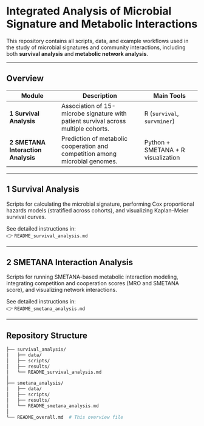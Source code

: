 # Integrated Analysis of Microbial Signature and Metabolic Interactions

This repository contains all scripts, data, and example workflows used in the study of microbial signatures and community interactions, including both **survival analysis** and **metabolic network analysis**.

---

##  Overview

| Module | Description | Main Tools |
|--------|--------------|-------------|
| **1️ Survival Analysis** | Association of 15-microbe signature with patient survival across multiple cohorts. | R (`survival`, `survminer`) |
| **2️ SMETANA Interaction Analysis** | Prediction of metabolic cooperation and competition among microbial genomes. | Python + SMETANA + R visualization |

---

##  1️ Survival Analysis

Scripts for calculating the microbial signature, performing Cox proportional hazards models (stratified across cohorts), and visualizing Kaplan–Meier survival curves.

See detailed instructions in:  
👉 `README_survival_analysis.md`

---

##  2️ SMETANA Interaction Analysis

Scripts for running SMETANA-based metabolic interaction modeling, integrating competition and cooperation scores (MRO and SMETANA score), and visualizing network interactions.

See detailed instructions in:  
👉 `README_smetana_analysis.md`

---


##  Repository Structure

```bash
├── survival_analysis/
│   ├── data/
│   ├── scripts/
│   ├── results/
│   └── README_survival_analysis.md
│
├── smetana_analysis/
│   ├── data/
│   ├── scripts/
│   ├── results/
│   └── README_smetana_analysis.md
│
└── README_overall.md  # This overview file
```



